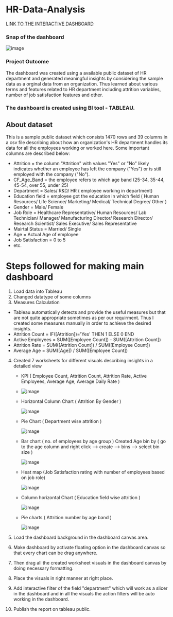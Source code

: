# HR-Data-Analysis
[LINK TO THE INTERACTIVE DASHBOARD](https://public.tableau.com/views/HRAnalyticsDashboardTableau_17088590617720/Dashboard1?:language=en-US&publish=yes&:sid=&:display_count=n&:origin=viz_share_link)

### Snap of the dashboard <p> </p>

![image](https://github.com/sachin-0502/HR-Data-Analysis/assets/144464445/95e3df2c-14b6-486f-9f35-360ec5b12372)

### Project Outcome
The dashboard was created using a available public dataset of HR department and generated meaningful insights by considering the sample data as a orginal data from an organization. Thus learned about various terms and features related to HR department including attrition variables, number of job satisfaction features and other.

### The dashboard is created using BI tool - TABLEAU.

## About dataset
This is a sample public dataset which consists 1470 rows and 39 columns in a csv file describing about how an organization's HR department handles its data for all the employees working or worked here. Some important columns are described below:

- Attrition =  the column "Attrition" with values "Yes" or "No" likely indicates whether an employee has left the company ("Yes") or is still employed with the company ("No").
- CF_Age_Band = the employee refers to which age band (25-34, 35-44, 45-54, over 55, under 25)
- Department = Sales/ R&D/ HR ( employee working in department)
- Education field = employee got the education in which field ( Human Resources/ Life Science/ Marketing/ Medical/ Technical Degree/ Other )
- Gender = Male/ Female
- Job Role = Healthcare Representative/ Human Resources/ Lab Technician/ Manager/ Manufacturing Director/ Research Director/ Research Scientist/ Sales Executive/ Sales Representative
- Mairtal Status = Married/ Single
- Age = Actual Age of employee
- Job Satisfaction = 0 to 5
- etc.

 # Steps followed for making main dashboard
 1. Load data into Tableau
 2. Changed datatype of some columns
 3. Measures Calculation
 - Tableau automatically detects and provide the useful measures but that are not quite appropriate sometimes as per our requirment. Thus I created some measures manually in order to achieve the desired insights.
 - Attrition Count = IF([Attrition])='Yes' THEN 1 ELSE 0 END
 - Active Employees = SUM([Employee Count]) - SUM([Attrition Count])
 - Attrition Rate = SUM([Attrition Count]) / SUM([Employee Count])
 - Average Age = SUM([Age]) / SUM([Employee Count])
   
 4. Created 7 worksheets for different visuals describing insights in a detailed view
    - KPI ( Employee Count, Attrition Count, Attrition Rate, Active Employees, Average Age, Average Daily Rate ) <p> </p>
    - ![image](https://github.com/sachin-0502/HR-Data-Analysis/assets/144464445/4363555d-8405-4d34-b0b0-682760ee81b2)

    - Horizontal Column Chart ( Attrition By Gender ) <p> </p> ![image](https://github.com/sachin-0502/HR-Data-Analysis/assets/144464445/7ddf604c-8876-4bd2-adbc-6974d9c832e7)

    - Pie Chart ( Department wise attrition ) <p> </p> ![image](https://github.com/sachin-0502/HR-Data-Analysis/assets/144464445/b550188c-7c26-4dcd-b7f3-c79c291a8daf)

    - Bar chart ( no. of employees by age group ) Created Age bin by ( go to the age column and right click --> create --> bins --> select bin size ) <p> </p>
    ![image](https://github.com/sachin-0502/HR-Data-Analysis/assets/144464445/820ca978-a101-4fbe-832d-d34dc97d415c)

    - Heat map (Job Satisfaction rating with number of employees based on job role) <p> </p> ![image](https://github.com/sachin-0502/HR-Data-Analysis/assets/144464445/a1e5e582-b9b3-409f-a7a0-24480c80b952)

    - Column horizontal Chart ( Education field wise attrition ) <p> </p> ![image](https://github.com/sachin-0502/HR-Data-Analysis/assets/144464445/82e690e0-5604-493e-ad09-abf80a4d0871)

    - Pie charts ( Attrition number by age band ) <p> </p> ![image](https://github.com/sachin-0502/HR-Data-Analysis/assets/144464445/b36342f5-02a1-4875-af71-4bc01c8042e9)
   
  5. Load the dashboard background in the dashboard canvas area.
  6. Make dashboard by activate floating option in the dashboard canvas so that every chart can be drag anywhere.
  7. Then drag all the created worksheet visuals in the dashboard canvas by doing necessary formatting.
  8. Place the visuals in right manner at right place.
  9. Add interactive filter of the field "department" which will work as a slicer in the dashboard and in all the visuals the action filters will be auto working in the dashboard.
  10. Publish the report on tableau public. 

   
